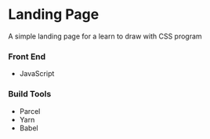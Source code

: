 # Landing Page

A simple landing page for a learn to draw with CSS program

### Front End

* JavaScript

### Build Tools

* Parcel
* Yarn
* Babel